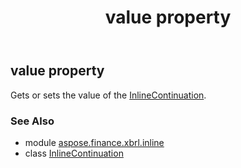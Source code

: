﻿---
title: value property
second_title: Aspose.Finance for Python via .NET API References
description: 
type: docs
weight: 50
url: /python-net/aspose.finance.xbrl.inline/inlinecontinuation/value/
is_root: false
---

## value property


Gets or sets the value of the [InlineContinuation](/finance/python-net/aspose.finance.xbrl.inline/inlinecontinuation).

### See Also
* module [aspose.finance.xbrl.inline](../../)
* class [InlineContinuation](/finance/python-net/aspose.finance.xbrl.inline/inlinecontinuation)
